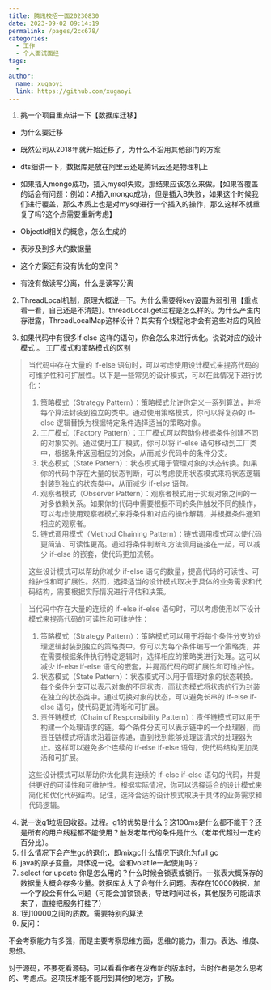 ```yaml
---
title: 腾讯校招一面20230830
date: 2023-09-02 09:14:19
permalink: /pages/2cc678/
categories:
  - 工作
  - 个人面试面经
tags:
  - 
author: 
  name: xugaoyi
  link: https://github.com/xugaoyi
---
```

1. 挑一个项目重点讲一下【数据库迁移】

- 为什么要迁移
- 既然公司从2018年就开始迁移了，为什么不沿用其他部门的方案
- dts细讲一下，数据库是放在阿里云还是腾讯云还是物理机上
- 如果插入mongo成功，插入mysql失败。那结果应该怎么来做。【如果答覆盖的话会有问题：例如：A插入mongo成功，但是插入B失败，如果这个时候我们进行覆盖，那么本质上也是对mysql进行一个插入的操作，那么这样不就重复了吗?这个点需要重新考虑】
- ObjectId相关的概念，怎么生成的

- 表涉及到多大的数据量
- 这个方案还有没有优化的空间？
- 有没有做读写分离，什么是读写分离



2. ThreadLocal机制，原理大概说一下。为什么需要将key设置为弱引用【重点看一看，自己还是不清楚】。threadLocal.get过程是怎么样的。为什么产生内存泄露，ThreadLocalMap这样设计？其实有个线程池才会有这些对应的风险



3. 如果代码中有很多if else 这样的语句，你会怎么来进行优化。说说对应的设计模式 。 工厂模式和策略模式的区别

> 当代码中存在大量的 if-else 语句时，可以考虑使用设计模式来提高代码的可维护性和可扩展性。以下是一些常见的设计模式，可以在此情况下进行优化：
>
> 1. 策略模式（Strategy Pattern）：策略模式允许你定义一系列算法，并将每个算法封装到独立的类中。通过使用策略模式，你可以将复杂的 if-else 逻辑替换为根据特定条件选择适当的策略对象。
> 2. 工厂模式（Factory Pattern）：工厂模式可以帮助你根据条件创建不同的对象实例。通过使用工厂模式，你可以将 if-else 语句移动到工厂类中，根据条件返回相应的对象，从而减少代码中的条件分支。
> 3. 状态模式（State Pattern）：状态模式用于管理对象的状态转换。如果你的代码中存在大量的状态判断，可以考虑使用状态模式来将状态逻辑封装到独立的状态类中，从而减少 if-else 语句。
> 4. 观察者模式（Observer Pattern）：观察者模式用于实现对象之间的一对多依赖关系。如果你的代码中需要根据不同的条件触发不同的操作，可以考虑使用观察者模式来将条件和对应的操作解耦，并根据条件通知相应的观察者。
> 5. 链式调用模式（Method Chaining Pattern）：链式调用模式可以使代码更简洁、可读性更高。通过将条件判断和方法调用链接在一起，可以减少 if-else 的嵌套，使代码更加流畅。
>
> 这些设计模式可以帮助你减少 if-else 语句的数量，提高代码的可读性、可维护性和可扩展性。然而，选择适当的设计模式取决于具体的业务需求和代码结构，需要根据实际情况进行评估和决策。



> 当代码中存在大量的连续的 if-else if-else 语句时，可以考虑使用以下设计模式来提高代码的可读性和可维护性：
>
> 1. 策略模式（Strategy Pattern）：策略模式可以用于将每个条件分支的处理逻辑封装到独立的策略类中。你可以为每个条件编写一个策略类，并在需要根据条件执行特定逻辑时，选择相应的策略类进行处理。这可以减少 if-else if-else 语句的嵌套，并提高代码的可扩展性和可维护性。
> 2. 状态模式（State Pattern）：状态模式可以用于管理对象的状态转换。每个条件分支可以表示对象的不同状态，而状态模式将状态的行为封装在独立的状态类中。通过切换对象的状态，可以避免长串的 if-else if-else 语句，使代码更加清晰和可扩展。
> 3. 责任链模式（Chain of Responsibility Pattern）：责任链模式可以用于构建一个处理请求的链。每个条件分支可以表示链中的一个处理器，而责任链模式将请求沿着链传递，直到找到能够处理该请求的处理器为止。这样可以避免多个连续的 if-else if-else 语句，使代码结构更加灵活和可扩展。
>
> 这些设计模式可以帮助你优化具有连续的 if-else if-else 语句的代码，并提供更好的可读性和可维护性。根据实际情况，你可以选择适合的设计模式来简化和优化代码结构。记住，选择合适的设计模式取决于具体的业务需求和代码逻辑。

4. 说一说g1垃圾回收器。过程。g1的优势是什么？这100ms是什么都不能干？还是所有的用户线程都不能使用？触发老年代的条件是什么（老年代超过一定的百分比）。
5. 什么情况下会产生gc的退化，即mixgc什么情况下退化为full gc
6. java的原子变量，具体说一说。会和volatile一起使用吗？
7. select for update 你是怎么用的？什么时候会锁表或锁行。一张表大概保存的数据量大概会存多少量。数据库太大了会有什么问题。表存在10000数据，加一个字段会有什么问题（可能会加锁锁表，导致时间过长，其他服务可能请求来了，直接把服务打挂了）
8. 1到10000之间的质数。需要特别的算法
9. 反问：

不会考察能力有多强，而是主要考察思维方面，思维的能力，潜力。表达、维度、思想。

对于源码，不要死看源码，可以看看作者在发布新的版本时，当时作者是怎么思考的、考虑点。这项技术能不能用到其他的地方，扩散。









